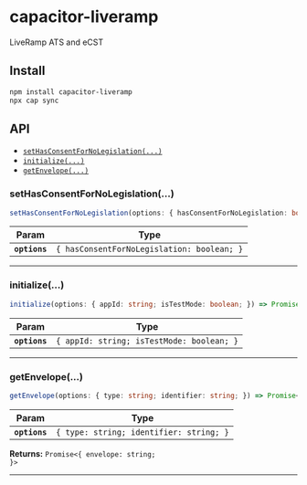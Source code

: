 # capacitor-liveramp

LiveRamp ATS and eCST

## Install

```bash
npm install capacitor-liveramp
npx cap sync
```

## API

<docgen-index>

- [`setHasConsentForNoLegislation(...)`](#sethasconsentfornolegislation)
- [`initialize(...)`](#initialize)
- [`getEnvelope(...)`](#getenvelope)

</docgen-index>

<docgen-api>
<!--Update the source file JSDoc comments and rerun docgen to update the docs below-->

### setHasConsentForNoLegislation(...)

```typescript
setHasConsentForNoLegislation(options: { hasConsentForNoLegislation: boolean; }) => Promise<void>
```

| Param         | Type                                                  |
| ------------- | ----------------------------------------------------- |
| **`options`** | <code>{ hasConsentForNoLegislation: boolean; }</code> |

---

### initialize(...)

```typescript
initialize(options: { appId: string; isTestMode: boolean; }) => Promise<void>
```

| Param         | Type                                                 |
| ------------- | ---------------------------------------------------- |
| **`options`** | <code>{ appId: string; isTestMode: boolean; }</code> |

---

### getEnvelope(...)

```typescript
getEnvelope(options: { type: string; identifier: string; }) => Promise<{ envelope: string; }>
```

| Param         | Type                                               |
| ------------- | -------------------------------------------------- |
| **`options`** | <code>{ type: string; identifier: string; }</code> |

**Returns:** <code>Promise&lt;{ envelope: string; }&gt;</code>

---

</docgen-api>
